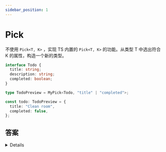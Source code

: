 ```yaml
---
sidebar_position: 1
---
```


# Pick

不使用 `Pick<T, K>` ，实现 TS 内置的 `Pick<T, K>` 的功能。从类型 T 中选出符合 K 的属性，构造一个新的类型。

```ts
interface Todo {
  title: string;
  description: string;
  completed: boolean;
}

type TodoPreview = MyPick<Todo, "title" | "completed">;

const todo: TodoPreview = {
  title: "Clean room",
  completed: false,
};
```

## 答案

<details>
```ts
type MyPick<T, U> = {
    [k in keyof T as k extends U ? k : never]: T[k]
}
```

</details>
